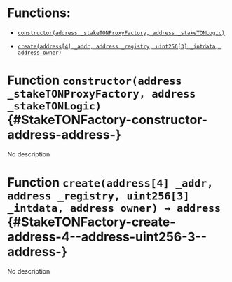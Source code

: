 # Functions:

- [`constructor(address _stakeTONProxyFactory, address _stakeTONLogic)`](#StakeTONFactory-constructor-address-address-)

- [`create(address[4] _addr, address _registry, uint256[3] _intdata, address owner)`](#StakeTONFactory-create-address-4--address-uint256-3--address-)

# Function `constructor(address _stakeTONProxyFactory, address _stakeTONLogic)` {#StakeTONFactory-constructor-address-address-}

No description

# Function `create(address[4] _addr, address _registry, uint256[3] _intdata, address owner) → address` {#StakeTONFactory-create-address-4--address-uint256-3--address-}

No description
